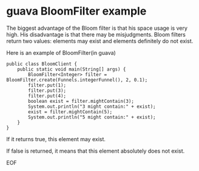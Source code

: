 # guava BloomFilter example
The biggest advantage of the Bloom filter is that his space usage is very high. His disadvantage is that there may be misjudgments.
Bloom filters return two values: elements may exist and elements definitely do not exist.

Here is an example of BloomFilter(in guava)
```
public class BloomClient {
    public static void main(String[] args) {
        BloomFilter<Integer> filter = BloomFilter.create(Funnels.integerFunnel(), 2, 0.1);
        filter.put(1);
        filter.put(3);
        filter.put(4);
        boolean exist = filter.mightContain(3);
        System.out.println("3 might contain:" + exist);
        exist = filter.mightContain(5);
        System.out.println("5 might contain:" + exist);
    }
}
```
If it returns true, this element may exist.

If false is returned, it means that this element absolutely does not exist.

EOF